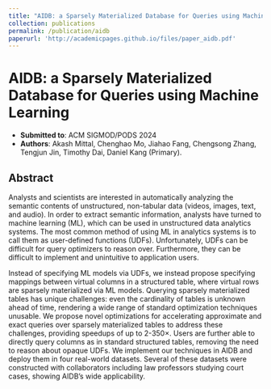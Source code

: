 ```yaml
---
title: "AIDB: a Sparsely Materialized Database for Queries using Machine Learning"
collection: publications
permalink: /publication/aidb
paperurl: 'http://academicpages.github.io/files/paper_aidb.pdf'
---
```


# AIDB: a Sparsely Materialized Database for Queries using Machine Learning

- **Submitted to**: ACM SIGMOD/PODS 2024
- **Authors**: Akash Mittal, Chenghao Mo, Jiahao Fang, Chengsong Zhang, Tengjun Jin, Timothy Dai, Daniel Kang (Primary).

## Abstract
Analysts and scientists are interested in automatically analyzing the semantic contents of unstructured, non-tabular data (videos, images, text, and audio). In order to extract semantic information, analysts have turned to machine learning (ML), which can be used in unstructured data analytics systems. The most common method of using ML in analytics systems is to call them as user-defined functions (UDFs). Unfortunately, UDFs can be difficult for query optimizers to reason over. Furthermore, they can be difficult to implement and unintuitive to application users.

Instead of specifying ML models via UDFs, we instead propose specifying mappings between virtual columns in a structured table, where virtual rows are sparsely materialized via ML models. Querying sparsely materialized tables has unique challenges: even the cardinality of tables is unknown ahead of time, rendering a wide range of standard optimization techniques unusable. We propose novel optimizations for accelerating approximate and exact queries over sparsely materialized tables to address these challenges, providing speedups of up to 2-350×. Users are further able to directly query columns as in standard structured tables, removing the need to reason about opaque UDFs. We implement our techniques in AIDB and deploy them in four real-world datasets. Several of these datasets were constructed with collaborators including law professors studying court cases, showing AIDB’s wide applicability.
